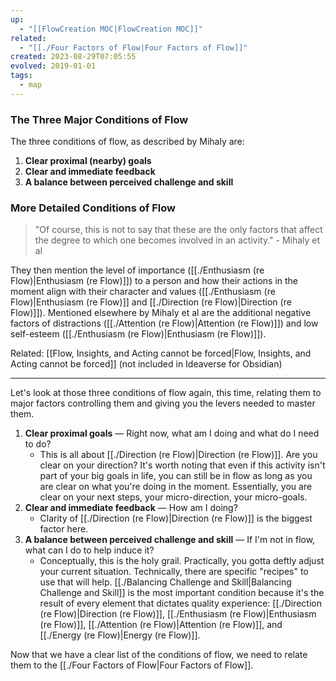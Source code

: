 ```yaml
---
up:
  - "[[FlowCreation MOC|FlowCreation MOC]]"
related:
  - "[[./Four Factors of Flow|Four Factors of Flow]]"
created: 2023-08-29T07:05:55
evolved: 2019-01-01
tags:
  - map
---
```


### The Three Major Conditions of Flow
The three conditions of flow, as described by Mihaly are:

1. **Clear proximal (nearby) goals**
2. **Clear and immediate feedback**
3. **A balance between perceived challenge and skill**

### More Detailed Conditions of Flow
> "Of course, this is not to say that these are the only factors that affect the degree to which one becomes involved in an activity." - Mihaly et al

They then mention the level of importance ([[./Enthusiasm (re Flow)|Enthusiasm (re Flow)]]) to a person and how their actions in the moment align with their character and values ([[./Enthusiasm (re Flow)|Enthusiasm (re Flow)]] and [[./Direction (re Flow)|Direction (re Flow)]]). Mentioned elsewhere by Mihaly et al are the additional negative factors of distractions ([[./Attention (re Flow)|Attention (re Flow)]]) and low self-esteem ([[./Enthusiasm (re Flow)|Enthusiasm (re Flow)]]).

Related: [[Flow, Insights, and Acting cannot be forced|Flow, Insights, and Acting cannot be forced]] (not included in Ideaverse for Obsidian)

---
Let's look at those three conditions of flow again, this time, relating them to major factors controlling them and giving you the levers needed to master them.

1. **Clear proximal goals** — Right now, what am I doing and what do I need to do?
   - This is all about [[./Direction (re Flow)|Direction (re Flow)]]. Are you clear on your direction? It's worth noting that even if this activity isn't part of your big goals in life, you can still be in flow as long as you are clear on what you're doing in the moment. Essentially, you are clear on your next steps, your micro-direction, your micro-goals.
2. **Clear and immediate feedback** — How am I doing?
   - Clarity of [[./Direction (re Flow)|Direction (re Flow)]] is the biggest factor here.
3. **A balance between perceived challenge and skill** — If I'm not in flow, what can I do to help induce it?  
   - Conceptually, this is the holy grail. Practically, you gotta deftly adjust your current situation. Technically, there are specific "recipes" to use that will help. [[./Balancing Challenge and Skill|Balancing Challenge and Skill]] is the most important condition because it's the result of every element that dictates quality experience: [[./Direction (re Flow)|Direction (re Flow)]], [[./Enthusiasm (re Flow)|Enthusiasm (re Flow)]], [[./Attention (re Flow)|Attention (re Flow)]], and [[./Energy (re Flow)|Energy (re Flow)]]. 

Now that we have a clear list of the conditions of flow, we need to relate them to the [[./Four Factors of Flow|Four Factors of Flow]]. 
